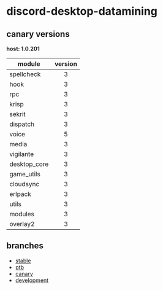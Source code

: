# discord-desktop-datamining

## canary versions

**host: 1.0.201**

| module | version |
| ------ | :-----: |
| spellcheck | 3 |
| hook | 3 |
| rpc | 3 |
| krisp | 3 |
| sekrit | 3 |
| dispatch | 3 |
| voice | 5 |
| media | 3 |
| vigilante | 3 |
| desktop_core | 3 |
| game_utils | 3 |
| cloudsync | 3 |
| erlpack | 3 |
| utils | 3 |
| modules | 3 |
| overlay2 | 3 |

## branches

- [stable](https://github.com/OpenAsar/discord-desktop-datamining/tree/stable)
- [ptb](https://github.com/OpenAsar/discord-desktop-datamining/tree/ptb)
- [canary](https://github.com/OpenAsar/discord-desktop-datamining/tree/canary)
- [development](https://github.com/OpenAsar/discord-desktop-datamining/tree/development)